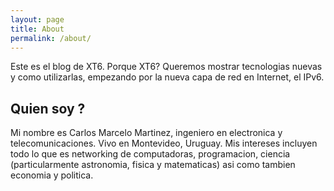 ```yaml
---
layout: page
title: About
permalink: /about/
---
```


Este es el blog de XT6. Porque XT6? Queremos mostrar tecnologias nuevas y como utilizarlas, empezando por la nueva capa de red en Internet, el IPv6.

## Quien soy ? 

Mi nombre es Carlos Marcelo Martinez, ingeniero en electronica y telecomunicaciones. Vivo en Montevideo, Uruguay. Mis intereses incluyen todo lo que es networking de computadoras, programacion, ciencia (particularmente astronomia, fisica y matematicas) asi como tambien economia y politica.